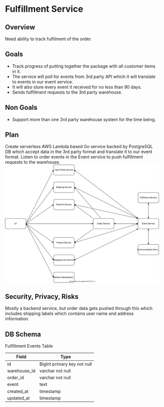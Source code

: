 # Fulfillment Service

## Overview
Need ability to track fulfilment of the order.

## Goals
- Track progress of putting together the package with all customer items in it.
- The service will poll for events from 3rd party API which it will translate to events in our event service.
- It will also store every event it received for no less than 90 days.
- Sends fulfillment requests to the 3rd party warehouse.

## Non Goals
- Support more than one 3rd party warehouse system for the time being.

## Plan
Create serverless AWS Lambda based Go service backed by PostgreSQL DB which accept data in the 3rd party format and translate it to our event format. Listen to order events in the Event service to push fulfillment requests to the warehouse.
![High level overview of the microservice architecture diagram](./high-level-microservices.svg)

## Security, Privacy, Risks
Mostly a backend service, but order data gets pushed through this which includes shipping labels which contains user name and address information.

## DB Schema
Fulfillment Events Table

|Field|Type|
|---|---|
|id|BigInt primary key not null|
|warehouse_id|varchar not null|
|order_id|varchar not null|
|event|text|
|created_at|timestamp|
|updated_at|timestamp|
